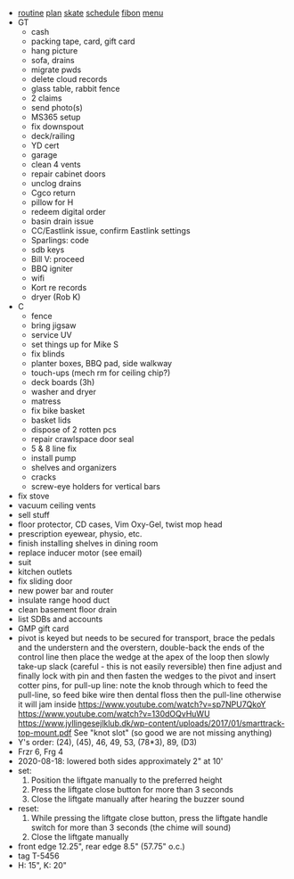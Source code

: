 - [routine](routine.md) [plan](plan.html) [skate](https://www.haltonhills.ca/simpletrack) [schedule](schedule.html) [fibon](fibon.html) [menu](menu.html)
- GT
  - cash
  - packing tape, card, gift card
  - hang picture
  - sofa, drains
  - migrate pwds
  - delete cloud records
  - glass table, rabbit fence
  - 2 claims
  - send photo(s)
  - MS365 setup
  - fix downspout
  - deck/railing
  - YD cert
  - garage
  - clean 4 vents
  - repair cabinet doors
  - unclog drains
  - Cgco return
  - pillow for H
  - redeem digital order
  - basin drain issue
  - CC/Eastlink issue, confirm Eastlink settings
  - Sparlings: code
  - sdb keys
  - Bill V: proceed
  - BBQ igniter
  - wifi
  - Kort re records
  - dryer (Rob K)
- C
  - fence
  - bring jigsaw
  - service UV
  - set things up for Mike S
  - fix blinds
  - planter boxes, BBQ pad, side walkway
  - touch-ups (mech rm for ceiling chip?)
  - deck boards (3h)
  - washer and dryer
  - matress
  - fix bike basket
  - basket lids
  - dispose of 2 rotten pcs
  - repair crawlspace door seal
  - 5 & 8 line fix
  - install pump
  - shelves and organizers
  - cracks
  - screw-eye holders for vertical bars
- fix stove
- vacuum ceiling vents
- sell stuff
- floor protector, CD cases, Vim Oxy-Gel, twist mop head
- prescription eyewear, physio, etc.
- finish installing shelves in dining room
- replace inducer motor (see email)
- suit
- kitchen outlets
- fix sliding door
- new power bar and router
- insulate range hood duct
- clean basement floor drain
- list SDBs and accounts
- GMP gift card
- pivot is keyed but needs to be secured for transport, brace the pedals and the understern and the overstern, double-back the ends of the control line then place the wedge at the apex of the loop then slowly take-up slack (careful - this is not easily reversible) then fine adjust and finally lock with pin and then fasten the wedges to the pivot and insert cotter pins, for pull-up line: note the knob through which to feed the pull-line, so feed bike wire then dental floss then the pull-line otherwise it will jam inside https://www.youtube.com/watch?v=sp7NPU7QkoY https://www.youtube.com/watch?v=130dOQvHuWU https://www.jyllingesejlklub.dk/wp-content/uploads/2017/01/smarttrack-top-mount.pdf See "knot slot" (so good we are not missing anything)
- Y's order: (24), (45), 46, 49, 53, (78*3), 89, (D3)
- Frzr 6, Frg 4
- 2020-08-18: lowered both sides approximately 2" at 10'
- set:
  1. Position the liftgate manually to the preferred height
  1. Press the liftgate close button for more than 3 seconds
  1. Close the liftgate manually after hearing the buzzer sound
- reset:
  1. While pressing the liftgate close button, press the liftgate handle switch for more than 3 seconds (the chime will sound)
  1. Close the liftgate manually
- front edge 12.25", rear edge 8.5" (57.75" o.c.)
- tag T-5456
- H: 15", K: 20"
